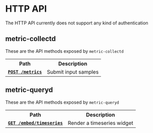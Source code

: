HTTP API
========

The HTTP API currently does not support any kind of authentication

## metric-collectd

These are the API methods exposed by `metric-collectd`

<table>
  <tr>
    <th>Path</th>
    <th>Description</th>
  </tr>
  <tr>
    <td><code><a href="/documentation/collecting-data-via-http"><strong>POST /metrics</strong></a></code></td>
    <td>Submit input samples</td>
  </tr>
</table>

## metric-queryd

These are the API methods exposed by `metric-queryd`

<table>
  <tr>
    <th>Path</th>
    <th>Description</th>
  </tr>
  <tr>
    <td><code><a href="/documentation/widget-timeseries"><strong>GET /embed/timeseries</strong></a></code></td>
    <td>Render a timeseries widget</td>
  </tr>
</table>
